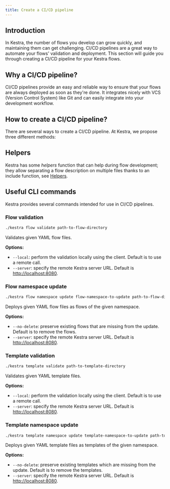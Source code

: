 ```yaml
---
title: Create a CI/CD pipeline
---
```


## Introduction

In Kestra, the number of flows you develop can grow quickly, and maintaining them can get challenging.
CI/CD pipelines are a great way to automate your flows' validation and deployment.
This section will guide you through creating a CI/CD pipeline for your Kestra flows.

## Why a CI/CD pipeline?

CI/CD pipelines provide an easy and reliable way to ensure that your flows are always deployed as soon as they're done.
It integrates nicely with VCS (Version Control System) like Git and can easily integrate into your development workflow.

## How to create a CI/CD pipeline?

There are several ways to create a CI/CD pipeline. At Kestra, we propose three different methods:

<ChildTableOfContents :max="1" />

## Helpers

Kestra has some _helpers_ function that can help during flow development; they allow separating a flow description on multiple files thanks to an include function, see [Helpers](./04.helpers.md).

## Useful CLI commands

Kestra provides several commands intended for use in CI/CD pipelines.

### Flow validation

```bash
./kestra flow validate path-to-flow-directory
```

Validates given YAML flow files.

**Options:**

* `--local`: perform the validation locally using the client. Default is to use a remote call.
* `--server`: specify the remote Kestra server URL. Default is [http://localhost:8080](http://localhost:8080).

### Flow namespace update

```bash
./kestra flow namespace update flow-namespace-to-update path-to-flow-directory
```

Deploys given YAML flow files as flows of the given namespace.

**Options:**

* `--no-delete`: preserve existing flows that are missing from the update. Default is to remove the flows.
* `--server`: specify the remote Kestra server URL. Default is [http://localhost:8080](http://localhost:8080).

### Template validation

```bash
./kestra template validate path-to-template-directory
```

Validates given YAML template files.

**Options:**

* `--local`: perform the validation locally using the client. Default is to use a remote call.
* `--server`: specify the remote Kestra server URL. Default is [http://localhost:8080](http://localhost:8080).

### Template namespace update

```bash
./kestra template namespace update template-namespace-to-update path-to-template-directory
```

Deploys given YAML template files as templates of the given namespace.

**Options:**

* `--no-delete`: preserve existing templates which are missing from the update. Default is to remove the templates.
* `--server`: specify the remote Kestra server URL. Default is [http://localhost:8080](http://localhost:8080).
